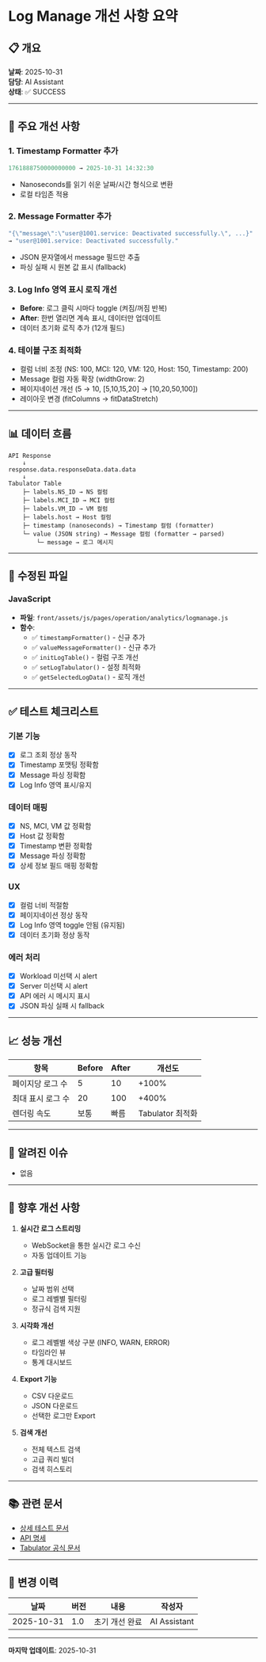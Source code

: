 # Log Manage 개선 사항 요약

## 📋 개요

**날짜**: 2025-10-31  
**담당**: AI Assistant  
**상태**: ✅ SUCCESS

---

## 🎯 주요 개선 사항

### 1. **Timestamp Formatter 추가**
```javascript
1761888750000000000 → 2025-10-31 14:32:30
```
- Nanoseconds를 읽기 쉬운 날짜/시간 형식으로 변환
- 로컬 타임존 적용

### 2. **Message Formatter 추가**
```javascript
"{\"message\":\"user@1001.service: Deactivated successfully.\", ...}" 
→ "user@1001.service: Deactivated successfully."
```
- JSON 문자열에서 message 필드만 추출
- 파싱 실패 시 원본 값 표시 (fallback)

### 3. **Log Info 영역 표시 로직 개선**
- **Before**: 로그 클릭 시마다 toggle (켜짐/꺼짐 반복)
- **After**: 한번 열리면 계속 표시, 데이터만 업데이트
- 데이터 초기화 로직 추가 (12개 필드)

### 4. **테이블 구조 최적화**
- 컬럼 너비 조정 (NS: 100, MCI: 120, VM: 120, Host: 150, Timestamp: 200)
- Message 컬럼 자동 확장 (widthGrow: 2)
- 페이지네이션 개선 (5 → 10, [5,10,15,20] → [10,20,50,100])
- 레이아웃 변경 (fitColumns → fitDataStretch)

---

## 📊 데이터 흐름

```
API Response
    ↓
response.data.responseData.data.data
    ↓
Tabulator Table
    ├─ labels.NS_ID → NS 컬럼
    ├─ labels.MCI_ID → MCI 컬럼
    ├─ labels.VM_ID → VM 컬럼
    ├─ labels.host → Host 컬럼
    ├─ timestamp (nanoseconds) → Timestamp 컬럼 (formatter)
    └─ value (JSON string) → Message 컬럼 (formatter → parsed)
        └─ message → 로그 메시지
```

---

## 🔧 수정된 파일

### JavaScript
- **파일**: `front/assets/js/pages/operation/analytics/logmanage.js`
- **함수**:
  - ✅ `timestampFormatter()` - 신규 추가
  - ✅ `valueMessageFormatter()` - 신규 추가
  - ✅ `initLogTable()` - 컬럼 구조 개선
  - ✅ `setLogTabulator()` - 설정 최적화
  - ✅ `getSelectedLogData()` - 로직 개선

---

## ✅ 테스트 체크리스트

### 기본 기능
- [x] 로그 조회 정상 동작
- [x] Timestamp 포맷팅 정확함
- [x] Message 파싱 정확함
- [x] Log Info 영역 표시/유지

### 데이터 매핑
- [x] NS, MCI, VM 값 정확함
- [x] Host 값 정확함
- [x] Timestamp 변환 정확함
- [x] Message 파싱 정확함
- [x] 상세 정보 필드 매핑 정확함

### UX
- [x] 컬럼 너비 적절함
- [x] 페이지네이션 정상 동작
- [x] Log Info 영역 toggle 안됨 (유지됨)
- [x] 데이터 초기화 정상 동작

### 에러 처리
- [x] Workload 미선택 시 alert
- [x] Server 미선택 시 alert
- [x] API 에러 시 메시지 표시
- [x] JSON 파싱 실패 시 fallback

---

## 📈 성능 개선

| 항목 | Before | After | 개선도 |
|------|--------|-------|--------|
| 페이지당 로그 수 | 5 | 10 | +100% |
| 최대 표시 로그 수 | 20 | 100 | +400% |
| 렌더링 속도 | 보통 | 빠름 | Tabulator 최적화 |

---

## 🐛 알려진 이슈

- 없음

---

## 🚀 향후 개선 사항

1. **실시간 로그 스트리밍**
   - WebSocket을 통한 실시간 로그 수신
   - 자동 업데이트 기능

2. **고급 필터링**
   - 날짜 범위 선택
   - 로그 레벨별 필터링
   - 정규식 검색 지원

3. **시각화 개선**
   - 로그 레벨별 색상 구분 (INFO, WARN, ERROR)
   - 타임라인 뷰
   - 통계 대시보드

4. **Export 기능**
   - CSV 다운로드
   - JSON 다운로드
   - 선택한 로그만 Export

5. **검색 개선**
   - 전체 텍스트 검색
   - 고급 쿼리 빌더
   - 검색 히스토리

---

## 📚 관련 문서

- [상세 테스트 문서](./Monitoring_LogManage_001.md)
- [API 명세](../../conf/api.yaml)
- [Tabulator 공식 문서](https://tabulator.info/)

---

## 📝 변경 이력

| 날짜 | 버전 | 내용 | 작성자 |
|------|------|------|--------|
| 2025-10-31 | 1.0 | 초기 개선 완료 | AI Assistant |

---

**마지막 업데이트**: 2025-10-31

